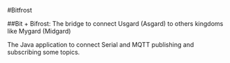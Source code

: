 #Bitfrost

##Bit + Bifrost: The bridge to connect Usgard (Asgard) to others kingdoms like Mygard (Midgard)

The Java application to connect Serial and MQTT publishing and subscribing some topics.
